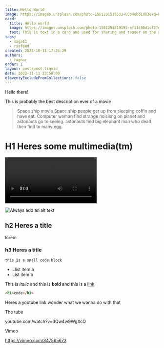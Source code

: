```yaml
---
title: Hello World
image: https://images.unsplash.com/photo-1581291518633-83b4ebd1d83e?q=80&w=3570&auto=format&fit=crop&ixlib=rb-4.0.3&ixid=M3wxMjA3fDB8MHxwaG90by1wYWdlfHx8fGVufDB8fHx8fA%3D%3D
card:
  title: Hello world
  image: https://images.unsplash.com/photo-1581291519195-ef11498d1cf2?q=80&w=3570&auto=format&fit=crop&ixlib=rb-4.0.3&ixid=M3wxMjA3fDB8MHxwaG90by1wYWdlfHx8fGVufDB8fHx8fA%3D%3D
  text: This is text in a card and used for sharing and teaser on the site
tags:
  - saga11
  - rssfeed
created: 2023-10-11 17:24:29
authors:
  - ragnar
order: 1
layout: post/post.liquid
date: 2022-11-11 23:58:00
eleventyExcludeFromCollections: false
---
```

Hello there!

This is probably the best description ever of a movie

> Space ship movie
> Space ship people get up from sleeping coffin and have eat.
> Computer woman find strange noisisng on planet and astonauts go to seeing. astonauts find big elephant man who dead then find to many egg.

# H1 Heres some multimedia(tm)

<video controls><source src="/content/upload/pexels-eva-toscano-10530358-3840x2160-24fps.mp4"></video>

![Always add an alt text](https://images.unsplash.com/photo-1581291519195-ef11498d1cf2?q=80&w=3570&auto=format&fit=crop&ixlib=rb-4.0.3&ixid=M3wxMjA3fDB8MHxwaG90by1wYWdlfHx8fGVufDB8fHx8fA%3D%3D "This is an image title")

## h2 Heres a title

lorem

### h3 Heres a title

`this is a small code block`

* Llist item a
* List item b

This is *italic* and this is **bold** and this is a [link](https://saga11.dev)

```html
<h1>code</h1>
```

Heres a youtube link wonder what we wanna do with that

The tube

youtube.com/watch?v=dQw4w9WgXcQ

Vimeo

https://vimeo.com/347565673
